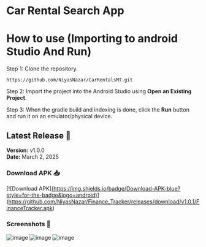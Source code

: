 # Car Rental Search App





# How to use (Importing to android Studio And Run)
Step 1:
Clone the repository.
```
https://github.com/NiyasNazar/CarRentalsMT.git

```
Step 2:
Import the project into the Android Studio using **Open an Existing Project**.

Step 3: 
When the gradle build and indexing is done, click the **Run** button and run it on an emulator/physical device.


## Latest Release 🚀
**Version:** v1.0.0  
**Date:** March 2, 2025  


### **Download APK 📥**
[![Download APK][(https://img.shields.io/badge/Download-APK-blue?style=for-the-badge&logo=android)](https://github.com/your-username/your-repo/releases/download/v1.2.3/app-release.apk)](https://github.com/NiyasNazar/Finance_Tracker/releases/download/v1.0.1/FinanceTracker.apk)

### **Screenshots 📸**
![image](https://github.com/user-attachments/assets/c7bf5805-ee8e-4993-bb88-9ad6b938f731)
![image](https://github.com/user-attachments/assets/b11721cd-79bc-457b-b79f-bb02dc38805e)
![image](https://github.com/user-attachments/assets/659cfe51-9287-4d9d-b475-df17aba9cdeb)










